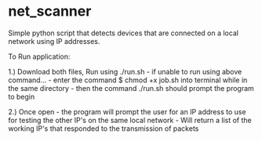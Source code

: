 # net_scanner
Simple python script that detects devices that are connected on a local network using IP addresses.

To Run application:

1.) Download both files, Run using ./run.sh 
      - if unable to run using above command...
          - enter the command $ chmod +x job.sh into terminal while in the same directory
          - then the command ./run.sh should prompt the program to begin

 2.) Once open
      - the program will prompt the user for an IP address to use for testing the other IP's on the same local network
      - Will return a list of the working IP's that responded to the transmission of packets
